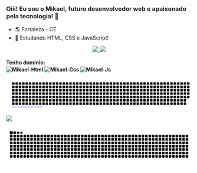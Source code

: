 ### Oiii! Eu sou o Mikael, futuro desenvolvedor web e apaixonado pela tecnologia!  👋

- 🌎 Fortaleza - CE
- 📕 Estudando HTML, CSS e JavaScript!

<div align="center">
  <a href="https://github.com/mikaelprogramador">
  <img height="180em" src="https://github-readme-stats.vercel.app/api?username=mikaelprogramador&show_icons=true&theme=dark&include_all_commits=true&count_private=true"/>
  <img height="180em" src="https://github-readme-stats.vercel.app/api/top-langs/?username=mikaelprogramador&layout=compact&langs_count=7&theme=dark"/>
</div>
  
  <div style="display: inline_block"><br>
    <a><b>Tenho domínio:<b><a><br>
  <img align="center" alt="Mikael-Html" src="https://img.shields.io/badge/HTML5-E34F26?style=for-the-badge&logo=html5&logoColor=white">
  <img align="center" alt="Mikael-Css" src="https://img.shields.io/badge/CSS3-1572B6?style=for-the-badge&logo=css3&logoColor=white">
  <img align="center" alt="Mikael-Js" src="https://img.shields.io/badge/JavaScript-F7DF1E?style=for-the-badge&logo=javascript&logoColor=black">
</div>
  
  ![gitartwork](gitartwork.svg)
      
<div>
 <img src="https://img.shields.io/badge/LinkedIn-0077B5?style=for-the-badge&logo=linkedin&logoColor=white">
 
  
  
  ![Snake animation](https://github.com/mikaelprogramador/mikaelprogramador/blob/output/github-contribution-grid-snake.svg)
      
      
</div>
